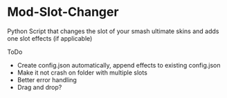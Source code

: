 # Mod-Slot-Changer
Python Script that changes the slot of your smash ultimate skins and adds one slot effects (if applicable)


ToDo
- Create config.json automatically, append effects to existing config.json
- Make it not crash on folder with multiple slots
- Better error handling
- Drag and drop?
